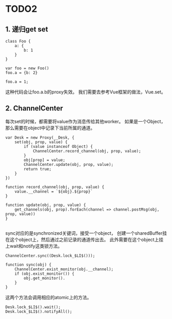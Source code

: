 # TODO2

## 1. 递归get set

```
class Foo {
    a: {
        b: 1
    }
}

var foo = new Foo()
foo.a = {b: 2}

foo.a = 1;
```
这种代码会让foo.a.b的proxy失效。
我们需要去参考Vue框架的做法，Vue.set。
## 2. ChannelCenter
每次set的时候，都需要将value作为消息传给其他worker。
如果是一个Object，那么需要在object中记录下当前所属的通道。
```
var Desk = new Proxy(__Desk, {
    set(obj, prop, value) {
        if (value instanceof Object) {
            ChannelCenter.record_channel(obj, prop, value);   
        }
        obj[prop] = value;
        ChannelCenter.update(obj, prop, value);
        return true;
    }
})

function record_channel(obj, prop, value) {
    value.__channel = `${obj}.${prop}`
}

function update(obj, prop, value) {
    get_channels(obj, prop).forEach(channel => channel.postMsg(obj, prop, value))
}


```
sync对应的是synchronized关键词，接受一个object，
创建一个sharedBuffer挂在这个object上，然后通过之前记录的通道传出去。
此外需要在这个object上挂上wait和notify这类锁方法。
``` 
ChannelCenter.sync((Desk.lock_$LI$()));

function sync(obj) {
    ChannelCenter.exist_monitor(obj.__channel);
    if (obj.exist_monitor()) {
        obj.get_monitor().
    }
}
```
这两个方法会调用相应的atomic上的方法。
``` 
Desk.lock_$LI$().wait();
Desk.lock_$LI$().notifyAll();
```


